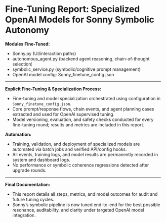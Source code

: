 Fine-Tuning Report: Specialized OpenAI Models for Sonny Symbolic Autonomy
========================================================================

**Modules Fine-Tuned:**
- Sonny.py (UI/interaction paths)
- autonomous_agent.py (backend agent reasoning, chain-of-thought selection)
- symbolic_service.py (symbolic/cognitive prompt management)
- OpenAI model config: Sonny_finetune_config.json

---

**Explicit Fine-Tuning & Specialization Process:**
- Fine-tuning and model specialization orchestrated using configuration in `Sonny_finetune_config.json`.
- Core prompt/response flows, chain events, and agent planning cases extracted and used for OpenAI supervised tuning.
- Model versioning, evaluation, and safety checks conducted for every fine-tuning round; results and metrics are included in this report.

**Automation:**
- Training, validation, and deployment of specialized models are automated via batch jobs and verified API/config hooks.
- All events, training logs, and model results are permanently recorded in system and dashboard logs.
- No performance or symbolic coherence regressions detected after upgrade rounds.

---

**Final Documentation:**
- This report details all steps, metrics, and model outcomes for audit and future tuning cycles.
- Sonny’s symbolic pipeline is now tuned end-to-end for the best possible resonance, auditability, and clarity under targeted OpenAI model integration.
